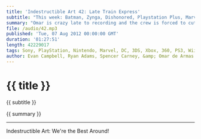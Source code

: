 ```yaml
---
title: 'Indestructible Art 42: Late Train Express'
subtitle: "This week: Batman, Zynga, Dishonored, Playstation Plus, Marvel Creative Teams, Marvel Now, Green Lantern, and Scott Pilgrim. "
summary: "Omar is crazy late to recording and the crew is forced to cut the episode short, but still manages to cram all kinds of useful information in. Evan recounts events from Combo Attack, an art exhibit celebrating the 25th anniversary of Street Fighter. News about Paul Dini not being involved in the nest Batman game from Rocksteady. Metal Gear Solid 4 is getting trophies and Omar doesn't see the need. Zynga is being sued for copyright infringement and everyone is happy. Dishonored's voice cast is revealed to be star studded. Sony reports losses and the Vita seems to be the culprit. Ryan and Spencer get excited for the new creative team up coming from Marvel. The new Green Lantern might be a gun wielding Baz. Ryan is super excited for Scott Pilgrim to come out in color and recommends Evan and Omar read it."
file: /audio/42.mp3
published: 'Tue, 07 Aug 2012 00:00:00 GMT'
duration: '01:27:51'
length: 42229017
tags: Sony, PlayStation, Nintendo, Marvel, DC, 3DS, Xbox, 360, PS3, Wii, PSN, XBLA, Video Games, Comics, Games, Indestructible Art, Capcom, Combo Attack, Batman, Scott Pilgrim, Green Lantern, Vita, iam8bit, SF25, MGS4
author: Evan Campbell, Ryan Adams, Spencer Carney, &amp; Omar de Armas
---
```


# {{ title }}

{{ subtitle }}

{{ summary }}

- - -

Indestructible Art: We're the Best Around!
